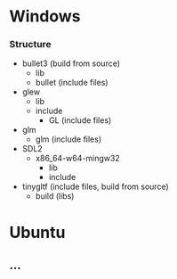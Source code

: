 # Windows

### Structure

* bullet3 (build from source)
  * lib 
  * bullet (include files)
* glew
  * lib
  * include
    * GL (include files)
* glm
  * glm (include files)
* SDL2
  * x86_64-w64-mingw32
    * lib
    * include
* tinygltf (include files, build from source)
  * build (libs)

  
# Ubuntu
## ...
